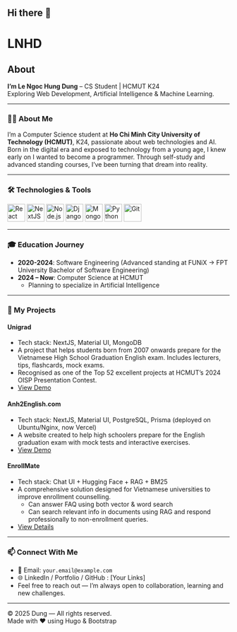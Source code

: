 ## Hi there 👋

<!--
**danny2507/danny2507** is a ✨ _special_ ✨ repository because its `README.md` (this file) appears on your GitHub profile.

Here are some ideas to get you started:

- 🔭 I’m currently working on ...
- 🌱 I’m currently learning ...
- 👯 I’m looking to collaborate on ...
- 🤔 I’m looking for help with ...
- 💬 Ask me about ...
- 📫 How to reach me: ...
- 😄 Pronouns: ...
- ⚡ Fun fact: ...
-->

# LNHD  
## About  
**I’m Le Ngoc Hung Dung** – CS Student | HCMUT K24  
Exploring Web Development, Artificial Intelligence & Machine Learning.

---

### 👨‍💻 About Me  
I’m a Computer Science student at **Ho Chi Minh City University of Technology (HCMUT)**, K24, passionate about web technologies and AI.  
Born in the digital era and exposed to technology from a young age, I knew early on I wanted to become a programmer. Through self-study and advanced standing courses, I’ve been turning that dream into reality.

---

### 🛠 Technologies & Tools  
<p align="left">
<img src="https://cdn.jsdelivr.net/gh/devicons/devicon/icons/react/react-original.svg" alt="React" width="40" height="40"/>
<img src="https://cdn.jsdelivr.net/gh/devicons/devicon/icons/nextjs/nextjs-original.svg" alt="NextJS" width="40" height="40"/>
<img src="https://cdn.jsdelivr.net/gh/devicons/devicon/icons/nodejs/nodejs-original.svg" alt="Node.js" width="40" height="40"/>
<img src="https://cdn.jsdelivr.net/gh/devicons/devicon/icons/django/django-original.svg" alt="Django" width="40" height="40"/>
<img src="https://cdn.jsdelivr.net/gh/devicons/devicon/icons/mongodb/mongodb-original.svg" alt="MongoDB" width="40" height="40"/>
<img src="https://cdn.jsdelivr.net/gh/devicons/devicon/icons/python/python-original.svg" alt="Python" width="40" height="40"/>
<img src="https://cdn.jsdelivr.net/gh/devicons/devicon/icons/git/git-original.svg" alt="Git" width="40" height="40"/>
</p>

---

### 🎓 Education Journey  
- **2020-2024**: Software Engineering (Advanced standing at FUNiX → FPT University Bachelor of Software Engineering)  
- **2024 – Now**: Computer Science at HCMUT  
  - Planning to specialize in Artificial Intelligence

---

### 📂 My Projects  
#### **Unigrad**  
- Tech stack: NextJS, Material UI, MongoDB  
- A project that helps students born from 2007 onwards prepare for the Vietnamese High School Graduation English exam. Includes lecturers, tips, flashcards, mock exams.  
- Recognised as one of the Top 52 excellent projects at HCMUT’s 2024 OISP Presentation Contest.  
- [View Demo](#)

#### **Anh2English.com**  
- Tech stack: NextJS, Material UI, PostgreSQL, Prisma (deployed on Ubuntu/Nginx, now Vercel)  
- A website created to help high schoolers prepare for the English graduation exam with mock tests and interactive exercises.  
- [View Demo](#)

#### **EnrollMate**  
- Tech stack: Chat UI + Hugging Face + RAG + BM25  
- A comprehensive solution designed for Vietnamese universities to improve enrollment counselling.  
  - Can answer FAQ using both vector & word search  
  - Can search relevant info in documents using RAG and respond professionally to non-enrollment queries.  
- [View Details](#)

---

### 📫 Connect With Me  
- 📧 Email: `your.email@example.com`  
- 🌐 LinkedIn / Portfolio / GitHub : [Your Links]  
- Feel free to reach out — I’m always open to collaboration, learning and new challenges.

---

© 2025 Dung — All rights reserved.  
Made with ❤️ using Hugo & Bootstrap  
